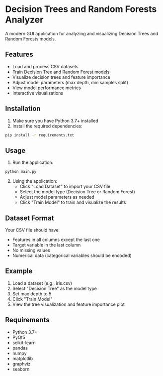 # Decision Trees and Random Forests Analyzer

A modern GUI application for analyzing and visualizing Decision Trees and Random Forests models.

## Features

- Load and process CSV datasets
- Train Decision Tree and Random Forest models
- Visualize decision trees and feature importance
- Adjust model parameters (max depth, min samples split)
- View model performance metrics
- Interactive visualizations

## Installation

1. Make sure you have Python 3.7+ installed
2. Install the required dependencies:
```bash
pip install -r requirements.txt
```

## Usage

1. Run the application:
```bash
python main.py
```

2. Using the application:
   - Click "Load Dataset" to import your CSV file
   - Select the model type (Decision Tree or Random Forest)
   - Adjust model parameters as needed
   - Click "Train Model" to train and visualize the results

## Dataset Format

Your CSV file should have:
- Features in all columns except the last one
- Target variable in the last column
- No missing values
- Numerical data (categorical variables should be encoded)

## Example

1. Load a dataset (e.g., iris.csv)
2. Select "Decision Tree" as the model type
3. Set max depth to 5
4. Click "Train Model"
5. View the tree visualization and feature importance plot

## Requirements

- Python 3.7+
- PyQt5
- scikit-learn
- pandas
- numpy
- matplotlib
- graphviz
- seaborn 